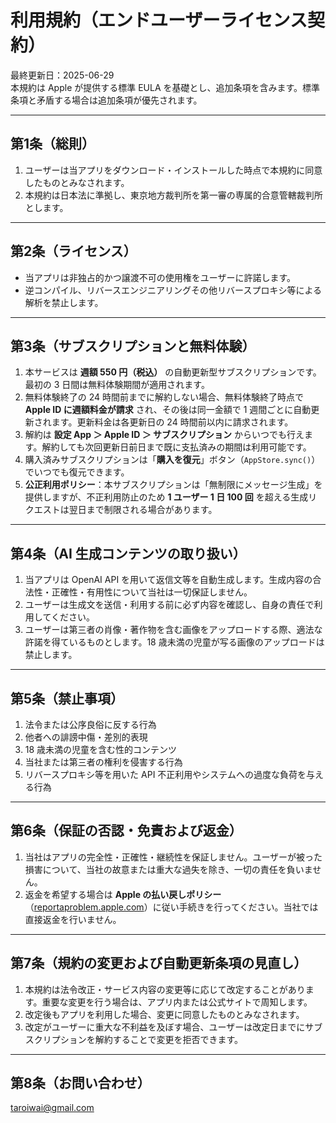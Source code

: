# 利用規約（エンドユーザーライセンス契約）

最終更新日：2025-06-29  
本規約は Apple が提供する標準 EULA を基礎とし、追加条項を含みます。標準条項と矛盾する場合は追加条項が優先されます。

---

## 第1条（総則）

1. ユーザーは当アプリをダウンロード・インストールした時点で本規約に同意したものとみなされます。  
2. 本規約は日本法に準拠し、東京地方裁判所を第一審の専属的合意管轄裁判所とします。

---

## 第2条（ライセンス）

- 当アプリは非独占的かつ譲渡不可の使用権をユーザーに許諾します。  
- 逆コンパイル、リバースエンジニアリングその他リバースプロキシ等による解析を禁止します。

---

## 第3条（サブスクリプションと無料体験）

1. 本サービスは **週額 550 円（税込）** の自動更新型サブスクリプションです。最初の 3 日間は無料体験期間が適用されます。  
2. 無料体験終了の 24 時間前までに解約しない場合、無料体験終了時点で **Apple ID に週額料金が請求** され、その後は同一金額で 1 週間ごとに自動更新されます。更新料金は各更新日の 24 時間前以内に請求されます。  
3. 解約は **設定 App ＞ Apple ID ＞ サブスクリプション** からいつでも行えます。解約しても次回更新日前日まで既に支払済みの期間は利用可能です。  
4. 購入済みサブスクリプションは「**購入を復元**」ボタン（`AppStore.sync()`）でいつでも復元できます。  
5. **公正利用ポリシー**：本サブスクリプションは「無制限にメッセージ生成」を提供しますが、不正利用防止のため **1 ユーザー 1 日 100 回** を超える生成リクエストは翌日まで制限される場合があります。  

---

## 第4条（AI 生成コンテンツの取り扱い）

1. 当アプリは OpenAI API を用いて返信文等を自動生成します。生成内容の合法性・正確性・有用性について当社は一切保証しません。  
2. ユーザーは生成文を送信・利用する前に必ず内容を確認し、自身の責任で利用してください。  
3. ユーザーは第三者の肖像・著作物を含む画像をアップロードする際、適法な許諾を得ているものとします。18 歳未満の児童が写る画像のアップロードは禁止します。  

---

## 第5条（禁止事項）

1. 法令または公序良俗に反する行為  
2. 他者への誹謗中傷・差別的表現  
3. 18 歳未満の児童を含む性的コンテンツ  
4. 当社または第三者の権利を侵害する行為  
5. リバースプロキシ等を用いた API 不正利用やシステムへの過度な負荷を与える行為  

---

## 第6条（保証の否認・免責および返金）

1. 当社はアプリの完全性・正確性・継続性を保証しません。ユーザーが被った損害について、当社の故意または重大な過失を除き、一切の責任を負いません。  
2. 返金を希望する場合は **Apple の払い戻しポリシー**（[reportaproblem.apple.com](https://reportaproblem.apple.com)）に従い手続きを行ってください。当社では直接返金を行いません。  

---

## 第7条（規約の変更および自動更新条項の見直し）

1. 本規約は法令改正・サービス内容の変更等に応じて改定することがあります。重要な変更を行う場合は、アプリ内または公式サイトで周知します。  
2. 改定後もアプリを利用した場合、変更に同意したものとみなされます。  
3. 改定がユーザーに重大な不利益を及ぼす場合、ユーザーは改定日までにサブスクリプションを解約することで変更を拒否できます。  

---

## 第8条（お問い合わせ）

taroiwai@gmail.com  
